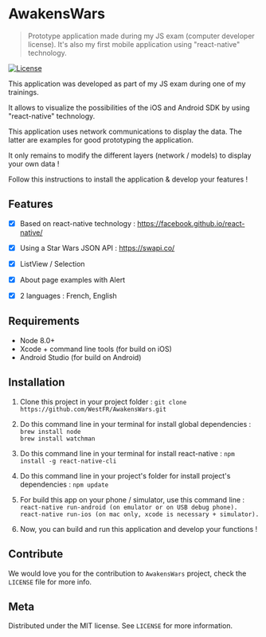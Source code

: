 # AwakensWars
> Prototype application made during my JS exam (computer developer license). It's also my first mobile application using "react-native" technology.

[![License][license-image]][license-url]

This application was developed as part of my JS exam during one of my trainings.

It allows to visualize the possibilities of the iOS and Android SDK by using "react-native" technology.

This application uses network communications to display the data. The latter are examples for good prototyping the application.

It only remains to modify the different layers (network / models) to display your own data !

Follow this instructions to install the application & develop your features !


## Features

- [x] Based on react-native technology : https://facebook.github.io/react-native/
- [x] Using a Star Wars JSON API : https://swapi.co/
- [x] ListView / Selection
- [x] About page examples with Alert
- [x] 2 languages : French, English


## Requirements

- Node 8.0+
- Xcode + command line tools (for build on iOS)
- Android Studio (for build on Android)


## Installation

1. Clone this project in your project folder : `git clone https://github.com/WestFR/AwakensWars.git`

2. Do this command line in your terminal for install global dependencies : 
`brew install node`<br>
`brew install watchman`

3. Do this command line in your terminal for install react-native : 
`npm install -g react-native-cli`

4. Do this command line in your project's folder for install project's dependencies :
`npm update`

5. For build this app on your phone / simulator, use this command line :
`react-native run-android (on emulator or on USB debug phone).`<br>
`react-native run-ios (on mac only, xcode is necessary + simulator).`

6. Now, you can build and run this application and develop your functions !


## Contribute

We would love you for the contribution to ``AwakensWars`` project, check the ``LICENSE`` file for more info.


## Meta

Distributed under the MIT license. See ``LICENSE`` for more information.


[license-image]: https://img.shields.io/badge/License-MIT-blue.svg
[license-url]: LICENSE